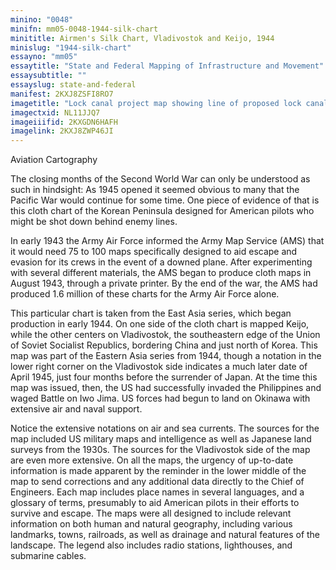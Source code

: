 ```yaml
---
minino: "0048"
minifn: mm05-0048-1944-silk-chart
minititle: Airmen's Silk Chart, Vladivostok and Keijo, 1944
minislug: "1944-silk-chart"
essayno: "mm05"
essaytitle: "State and Federal Mapping of Infrastructure and Movement"
essaysubtitle: ""
essayslug: state-and-federal
manifest: 2KXJ8ZSFI8RO7
imagetitle: "Lock canal project map showing line of proposed lock canal with summit elevation at 85 feet"
imagectxid: NL11JJQ7
imageiiifid: 2KXGDN6HAFH
imagelink: 2KXJ8ZWP46JI
---
```


Aviation Cartography

The closing months of the Second World War can only be understood as such in hindsight: As 1945 opened it seemed obvious to many that the Pacific War would continue for some time. One piece of evidence of that is this cloth chart of the Korean Peninsula designed for American pilots who might be shot down behind enemy lines.

In early 1943 the Army Air Force informed the Army Map Service (AMS) that it would need 75 to 100 maps specifically designed to aid escape and evasion for its crews in the event of a downed plane. After experimenting with several different materials, the AMS began to produce cloth maps in August 1943, through a private printer. By the end of the war, the AMS had produced 1.6 million of these charts for the Army Air Force alone.

This particular chart is taken from the East Asia series, which began production in early 1944. On one side of the cloth chart is mapped Keijo, while the other centers on Vladivostok, the southeastern edge of the Union of Soviet Socialist Republics, bordering China and just north of Korea. This map was part of the Eastern Asia series from 1944, though a notation in the lower right corner on the Vladivostok side indicates a much later date of April 1945, just four months before the surrender of Japan. At the time this map was issued, then, the US had successfully invaded the Philippines and waged Battle on Iwo Jima. US forces had begun to land on Okinawa with extensive air and naval support.

Notice the extensive notations on air and sea currents. The sources for the map included US military maps and intelligence as well as Japanese land surveys from the 1930s. The sources for the Vladivostok side of the map are even more extensive. On all the maps, the urgency of up-to-date information is made apparent by the reminder in the lower middle of the map to send corrections and any additional data directly to the Chief of Engineers. Each map includes place names in several languages, and a glossary of terms, presumably to aid American pilots in their efforts to survive and escape. The maps were all designed to include relevant information on both human and natural geography, including various landmarks, towns, railroads, as well as drainage and natural features of the landscape. The legend also includes radio stations, lighthouses, and submarine cables.

